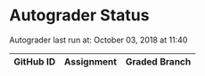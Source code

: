 # Autograder Status
Autograder last run at: October 03, 2018 at 11:40

| GitHub ID | Assignment | Graded Branch |
|-----------|------------|---------------|
